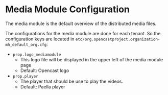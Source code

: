 Media Module Configuration
==========================

The media module is the default overview of the distributed media files.

The configurations for the media module are done for each tenant. So the configuration keys are located in
`etc/org.opencastproject.organization-mh_default_org.cfg`:

- `prop.logo_mediamodule`
    - This logo file will be displayed in the upper left of the media module page
    - Default: Opencast logo
- `prop.player`
    - The player that should be use to play the videos.
    - Default: Paella player
